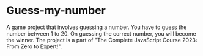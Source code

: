 # Guess-my-number
A game project that involves guessing a number. You have to guess the number between 1 to 20. On guessing the correct number, you will become the winner. The project is a part of "The Complete JavaScript Course 2023: From Zero to Expert!".
